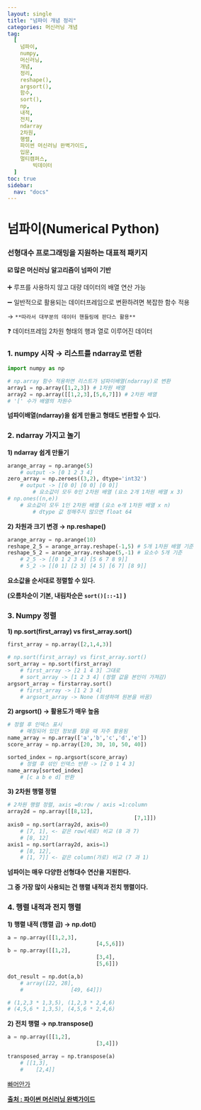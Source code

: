 ```yaml
---
layout: single
title: "넘파이 개념 정리"
categories: 머신러닝 개념
tag:
  [
    넘파이,
    numpy,
    머신러닝,
    개념,
    정리,
    reshape(),
    argsort(),
    함수,
    sort(),
    np,
    내적,
    전치,
    ndarray
    2차원,
    행렬,
    파이썬 머신러닝 완벽가이드,
    입문,
    멀티캠퍼스,
		빅데이터
  ]
toc: true
sidebar:
  nav: "docs"
---
```


# 넘파이(Numerical Python)

### 선형대수 프로그래밍을 지원하는 대표적 패키지

**☑️ 많은 머신러닝 알고리즘이 넘파이 기반**

➕ 루프를 사용하지 않고 대량 데이터의 배열 연산 가능

➖ 일반적으로 활용되는 데이터프레임으로 변환하려면 복잡한 함수 적용

→ `**따라서 대부분의 데이터 핸들링에 판다스 활용**`

❓ 데이터프레임 2차원 형태의 행과 열로 이루어진 데이터

### 1. numpy 시작 → 리스트를 ndarray로 변환

```python
import numpy as np

# np.array 함수 적용하면 리스트가 넘파이배열(ndarray)로 변환
array1 = np.array([1,2,3]) # 1차원 배열
array2 = np.array([[1,2,3],[5,6,7]]) # 2차원 배열
# '[' 수가 배열의 차원수
```

**넘파이배열(ndarray)을 쉽게 만들고 형태도 변환할 수 있다.**

### 2. ndarray 가지고 놀기

**1) ndarray 쉽게 만들기**

```python
arange_array = np.arange(5)
	# output -> [0 1 2 3 4]
zero_array = np.zeroes((3,2), dtype='int32')
	# output -> [[0 0] [0 0] [0 0]]
		# 요소값이 모두 0인 2차원 배열 (요소 2개 1차원 배열 x 3)
# np.ones((n,e))
	# 요소값이 모두 1인 2차원 배열 (요소 e개 1차원 배열 x n)
		# dtype 값 정해주지 않으면 float 64
```

**2) 차원과 크기 변경 → np.reshape()**

```python
arange_array = np.arange(10)
reshape_2_5 = arange_array.reshape(-1,5) # 5개 1차원 배열 기준
reshape_5_2 = arange_array.reshape(5,-1) # 요소수 5개 기준
	# 2_5 -> [[0 1 2 3 4] [5 6 7 8 9]]
	# 5_2 -> [[0 1] [2 3] [4 5] [6 7] [8 9]]
```

**요소값을 순서대로 정렬할 수 있다.**

**(오름차순이 기본, 내림차순은 `sort()[::-1]` )**

### 3. Numpy 정렬

**1) np.sort(first_array) vs first_array.sort()**

```python
first_array = np.array([2,1,4,3)]

# np.sort(first_array) vs first_array.sort()
sort_array = np.sort(first_array)
	# first_array -> [2 1 4 3] 그대로
	# sort_array -> [1 2 3 4] (정렬 값을 본인이 가져감)
argsort_array = firstarray.sort()
	# first_array -> [1 2 3 4]
	# argsort_array -> None (희생하며 원본을 바꿈)
```

**2) argsort() → 활용도가 매우 높음**

```python
# 정렬 후 인덱스 표시
	# 매칭되어 있던 정보를 찾을 때 자주 활용됨
name_array = np.array(['a','b','c','d','e'])
score_array = np.array([20, 30, 10, 50, 40])

sorted_index = np.argsort(score_array)
	# 정렬 후 섞인 인덱스 반환 -> [2 0 1 4 3]
name_array[sorted_index]
	# [c a b e d] 반환
```

**3) 2차원 행렬 정렬**

```python
# 2차원 행렬 정렬, axis =0:row / axis =1:column
array2d = np.array([[8,12],
										[7,1]])
axis0 = np.sort(array2d, axis=0)
	# [7, 1], <- 같은 row(세로) 비교 (8 과 7)
	# [8, 12]
axis1 = np.sort(array2d, axis=1)
	# [8, 12],
	# [1, 7]] <- 같은 column(가로) 비교 (7 과 1)
```

**넘파이는 매우 다양한 선형대수 연산을 지원한다.**

**그 중 가장 많이 사용되는 건 행렬 내적과 전치 행렬이다.**

### 4. **행렬 내적과 전지 행렬**

**1) 행렬 내적 (행렬 곱) → np.dot()**

```python
a = np.array([[1,2,3],
							[4,5,6]])
b = np.array([[1,2],
							[3,4],
							[5,6]])

dot_result = np.dot(a,b)
	# array([22, 28],
	#				[49, 64]])

# (1,2,3 * 1,3,5), (1,2,3 * 2,4,6)
# (4,5,6 * 1,3,5), (4,5,6 * 2,4,6)
```

**2) 전치 행렬 → np.transpose()**

```python
a = np.array([[1,2],
							[3,4]])

transposed_array = np.transpose(a)
	# [[1,3],
	#	 [2,4]]
```

[빠머안가](https://www.notion.so/01514a578d9242e7908704508eb1a3f6)

**[출처 : 파이썬 머신러닝 완벽가이드](https://book.naver.com/bookdb/book_detail.nhn?bid=16238302)**
